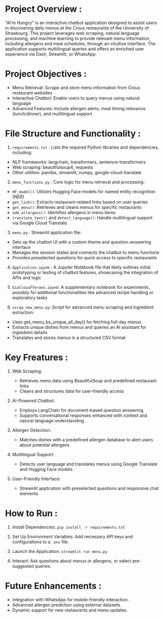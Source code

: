 # Project Overview :

"AI’m Hungry" is an interactive chatbot application designed to assist users in discovering daily menus at the Crous restaurants of the University of Strasbourg. This project leverages web scraping, natural language processing, and machine learning to provide relevant menu information, including allergens and meal schedules, through an intuitive interface. The application supports multilingual queries and offers an enriched user experience via Dash, Streamlit, or WhatsApp.

# Project Objectives :
- Menu Retrieval: Scrape and store menu information from Crous restaurant websites
- Interactive Chatbot: Enable users to query menus using natural language
- Advanced Features: Include allergen alerts, meal timing relevance (lunch/dinner), and multilingual support

# File Structure and Functionality :

1) ```requirements.txt``` : Lists the required Python libraries and dependencies, including:

- NLP frameworks: langchain, transformers, sentence-transformers
- Web scraping: beautifulsoup4, requests
- Other utilities: pandas, streamlit, numpy, google-cloud-translate

2) ```menu_functions.py``` : Core logic for menu retrieval and processing:

- ```HF_model()```: Utilizes Hugging Face models for named entity recognition (NER)
- ```get_link()```: Extracts restaurant-related links based on user queries
- ```get_menu()```: Retrieves and cleans menus for specific restaurants
- ```add_allergens()```: Identifies allergens in menu items
- ```translate_text()``` and ```detect_language()```: Handle multilingual support via Google Cloud Translate

3) ```menu.py``` : Streamlit application file:
- Sets up the chatbot UI with a custom theme and question-answering interface
- Manages the session states and connects the chatbot to menu functions
- Provides preselected questions for quick access to specific restaurants

4) ```Application.ipynb``` : A Jupyter Notebook file that likely outlines initial prototyping or testing of chatbot features, showcasing the integration of APIs and logic

5) ```Giallozafferano.ipynb```: A supplementary notebook for experiments, possibly for additional functionalities like advanced recipe handling or exploratory tasks

6) ```scrap_new_menu.py```: Script for advanced menu scraping and ingredient extraction:
- Uses get_menu_bs_unique_all_day() for fetching full-day menus
- Extracts unique dishes from menus and queries an AI assistant for ingredient details
- Translates and stores menus in a structured CSV format

# Key Freatures :

1) Web Scraping:
    - Retrieves menu data using BeautifulSoup and predefined restaurant links
    - Cleans and structures data for user-friendly access

2) AI-Powered Chatbot:
    - Employs LangChain for document-based question answering.
    - Supports conversational responses enhanced with context and natural language understanding

3) Allergen Detection:
    - Matches dishes with a predefined allergen database to alert users about potential allergens

4) Multilingual Support:
    - Detects user language and translates menus using Google Translate and Hugging Face models

5) User-Friendly Interface:
    - Streamlit application with preselected questions and responsive chat elements

# How to Run :

1) Install Dependencies: ```pip install -r requirements.txt```

2) Set Up Environment Variables: Add necessary API keys and configurations to a ```.env``` file.

3) Launch the Application: ```streamlit run menu.py```

4) Interact: Ask questions about menus or allergens, or select pre-suggested queries.

# Future Enhancements :

- Integration with WhatsApp for mobile-friendly interaction.
- Advanced allergen prediction using external datasets.
- Dynamic support for new restaurants and menu updates.
